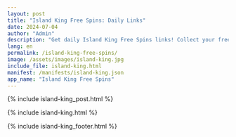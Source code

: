 ```yaml
---
layout: post
title: "Island King Free Spins: Daily Links"
date: 2024-07-04
author: "Admin"
description: "Get daily Island King Free Spins links! Collect your free spins easily and enjoy the adventure. Don’t miss out on daily free spins for Island King!"
lang: en
permalink: /island-king-free-spins/
image: /assets/images/island-king.jpg
include_file: island-king.html
manifest: /manifests/island-king.json
app_name: "Island King Free Spins"
---
```


{% include island-king_post.html %}

{% include island-king.html %}

{% include island-king_footer.html %}